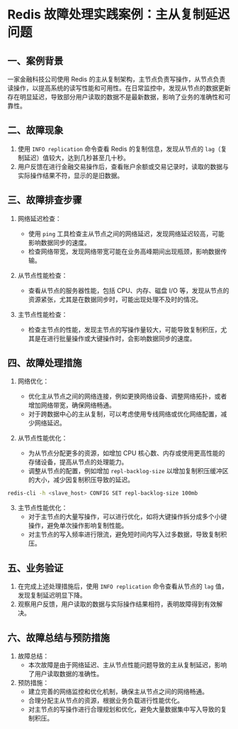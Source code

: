 # Redis 故障处理实践案例：主从复制延迟问题

## 一、案例背景
一家金融科技公司使用 Redis 的主从复制架构，主节点负责写操作，从节点负责读操作，以提高系统的读写性能和可用性。在日常监控中，发现从节点的数据更新存在明显延迟，导致部分用户读取的数据不是最新数据，影响了业务的准确性和可靠性。


## 二、故障现象
1. 使用 `INFO replication` 命令查看 Redis 的复制信息，发现从节点的 `lag`（复制延迟）值较大，达到几秒甚至几十秒。
2. 用户反馈在进行金融交易操作后，查看账户余额或交易记录时，读取的数据与实际操作结果不符，显示的是旧数据。


## 三、故障排查步骤
1. 网络延迟检查：
    - 使用 `ping` 工具检查主从节点之间的网络延迟，发现网络延迟较高，可能影响数据同步的速度。
    - 检查网络带宽，发现网络带宽可能在业务高峰期间出现瓶颈，影响数据传输。


2. 从节点性能检查：
    - 查看从节点的服务器性能，包括 CPU、内存、磁盘 I/O 等，发现从节点的资源紧张，尤其是在数据同步时，可能出现处理不及时的情况。


3. 主节点性能检查：
    - 检查主节点的性能，发现主节点的写操作量较大，可能导致复制积压，尤其是在进行批量操作或大键操作时，会影响数据同步的速度。


## 四、故障处理措施
1. 网络优化：
    - 优化主从节点之间的网络连接，例如更换网络设备、调整网络拓扑，或者增加网络带宽，确保网络畅通。
    - 对于跨数据中心的主从复制，可以考虑使用专线网络或优化网络配置，减少网络延迟。


2. 从节点性能优化：
    - 为从节点分配更多的资源，如增加 CPU 核心数、内存或使用更高性能的存储设备，提高从节点的处理能力。
    - 调整从节点的配置，例如增加 `repl-backlog-size` 以增加复制积压缓冲区的大小，减少因复制积压导致的延迟。

```bash
redis-cli -h <slave_host> CONFIG SET repl-backlog-size 100mb
```


3. 主节点性能优化：
    - 对于主节点的大量写操作，可以进行优化，如将大键操作拆分成多个小键操作，避免单次操作影响复制性能。
    - 对主节点的写入频率进行限流，避免短时间内写入过多数据，导致复制积压。


## 五、业务验证
1. 在完成上述处理措施后，使用 `INFO replication` 命令查看从节点的 `lag` 值，发现复制延迟明显下降。
2. 观察用户反馈，用户读取的数据与实际操作结果相符，表明故障得到有效解决。


## 六、故障总结与预防措施
1. 故障总结：
    - 本次故障是由于网络延迟、主从节点性能问题导致的主从复制延迟，影响了用户读取数据的准确性。
2. 预防措施：
    - 建立完善的网络监控和优化机制，确保主从节点之间的网络畅通。
    - 合理分配主从节点的资源，根据业务负载进行性能优化。
    - 对主节点的写操作进行合理规划和优化，避免大量数据集中写入导致的复制积压。

